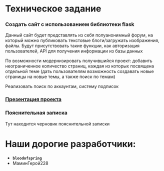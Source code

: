 # Техническое задание
### Создать сайт с использованием библиотеки flask

Данный сайт будет представлять из себя полуанонимный форум, на который можно публиковать текстовые блоги/загружать изображения, файлы. Будут присутствовать такие функции, как авторизация пользователей, API для получения информации из базы данных

По возможности модернизировать получившийся проект: добавить неограниченное количество страниц, каждая из которых посвящена отдельной теме (дать пользователям возможность создавать новые страницы на новые темы, а также поиск по темам)

Реализовать поиск по аккаунтам, систему подписок

### [Презентация проекта](https://docs.google.com/presentation/d/1p5RaZE-y5LtOLZn46PEr4IlkDJrxeJ1b/edit?slide=id.p1#slide=id.p1)

### Пояснительная записка

Тут находится черновик пояснительной записки

# Наши дорогие разработчики:
* **```bloodofspring```**
* МаминГерой228

